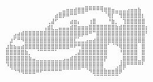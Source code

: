 ⠀⠀⠀⠀⠀⠀⠀⠀⠀⠀⠀⠀⠀⠀⠀⣀⣤⣤⣴⣶⣶⣿⠿⠿⠿⢿⣶⣶⣤⣀⣀⣀⣠⣤⣤⣦⠀⠀
⠀⠀⠀⠀⠀⠀⠀⠀⠀⠀⠀⠀⠀⣴⣿⡿⠿⠛⠛⠉⠉⠀⠀⠀⠀⠀⠈⢿⡏⠉⢻⣿⣿⣿⣿⣿⡆⠀
⠀⠀⠀⠀⠀⠀⠀⠀⠀⠀⠀⢀⣼⠋⠀⠀⠀⣴⣶⡄⠀⠀⢰⣿⠀⠀⠀⠘⣷⡀⠀⢹⣿⣿⣿⣿⣿⠀
⠀⠀⠀⠀⠀⠀⠀⠀⠀⠀⢠⣾⣇⣀⣤⣤⣤⣾⣿⣶⣶⣶⣿⣿⣿⣿⣿⣿⣿⣷⣾⣿⣿⣿⣿⣿⣿⡆
⠀⠀⣠⣴⣾⣿⣿⣿⣿⣿⣿⣿⣿⣿⣿⣿⣿⣿⣿⣿⡿⠿⠛⠉⣿⣿⣿⣿⣿⣿⣿⣿⣿⣿⣿⣿⣿⠃
⠀⣰⠋⠛⠻⣿⣿⣿⣿⣿⣿⣿⣿⣿⣿⣿⣿⣿⣏⣁⣀⣠⣤⣴⣿⣿⣿⣿⣿⣿⣿⣿⣿⣿⣿⣿⣿⠀
⣰⣷⣦⣤⣴⣿⣿⣿⣿⣿⣿⣿⣿⣿⣿⣿⣿⠿⠟⠛⣿⣿⣿⣿⣿⣿⣿⠁⠈⠙⢿⣿⣿⣿⣿⠀⣿⠀
⣿⣿⣿⣿⣿⣷⡀⠀⠈⠉⠉⠉⠉⠁⠀⠀⠀⠀⢀⣼⣿⣿⣿⣿⣿⣿⣿⠀⠀⠀⠘⣿⣿⣿⣿⠀⣿⠀
⣿⣿⣿⣿⣿⣿⣷⣤⣀⣀⣀⣀⣀⣀⣀⣠⣤⣾⣿⣿⣿⣿⣿⣿⣿⣿⡟⠀⠀⠀⢀⣿⣿⣿⣿⣀⣿⠀
⠹⣿⣿⣿⣿⣿⣿⣿⣿⣿⣿⣿⣿⣿⣿⣿⣿⣿⣿⣿⣿⣿⣿⣿⣿⣿⠀⠀⠀⢀⣼⣿⠛⠛⠛⠛⠃⠀
⠀⠈⠙⠻⢿⣿⣿⣿⠿⠟⠛⠛⠛⠛⠛⠉⠉⠉⠉⠉⠀⠈⠻⣿⣿⣿⣷⣶⣶⣿⡿⠁⠀⠀⠀⠀⠀⠀
⠀⠀⠀⠀⠀⠀⠀⠀⠀⠀⠀⠀⠀⠀⠀⠀⠀⠀⠀⠀⠀⠀⠀⠈⠉⠉⠉⠉⠉⠉⠀⠀⠀⠀⠀⠀⠀⠀
